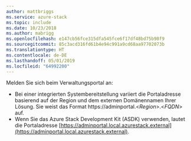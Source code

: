 ```yaml
---
author: mattbriggs
ms.service: azure-stack
ms.topic: include
ms.date: 10/23/2018
ms.author: mabrigg
ms.openlocfilehash: e147cb56fce315dfa545fce6f17df48bd75b98f9
ms.sourcegitcommit: 85c3acd316fd61b4e94c991a9cd68aa97702073b
ms.translationtype: HT
ms.contentlocale: de-DE
ms.lasthandoff: 05/01/2019
ms.locfileid: "64992200"
---
```

Melden Sie sich beim Verwaltungsportal an:
- Bei einer integrierten Systembereitstellung variiert die Portaladresse basierend auf der Region und dem externen Domänennamen Ihrer Lösung. Sie weist das Format https://adminportal.&lt;*Region*&gt;.&lt;*FQDN*&gt; auf.
- Wenn Sie das Azure Stack Development Kit (ASDK) verwenden, lautet die Portaladresse [https://adminportal.local.azurestack.external](https://adminportal.local.azurestack.external).